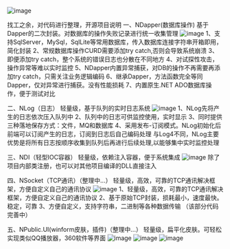  ![image](http://122.114.170.153:8181/Public/images/NPublic.png)

找工之余，对代码进行整理，开源项目说明
一、NDapper(数据库操作)
 基于Dapper的二次封装。对数据库的操作失败记录进行统一收集管理
![image](http://122.114.170.153:8181/Public/images/NDapper.png)
1、支持SqlServer，MySql，SqlLite等常用数据库，传入数据库连接字符串开箱即用，简化封装
2、常规数据库操作CURD需要添加try catch,否则会导致系统崩溃
3、即便添加try catch，整个系统的错误日志也分散在不同地方
4、对试探性攻击，操作异常等难以实时监控
5、NDapper内置异常捕获，对DB的操作不再需要再添加try catch，只需关注业务逻辑编码
6、继承Dapper，方法函数完全等同Dapper，仅对异常进行捕获。没有性能损耗
7、内置原生.NET ADO数据库操作，便于测试对比


二、NLog（日志）
轻量级，基于队列的实时日志系统
 ![image](http://122.114.170.153:8181/Public/images/NLog.png)
1、NLog先将产生的日志依次压入队列中
2、队列中的日志可供监控使用，实时显示
3、同时提供三种落地保存方式：文件，MQ和数据库
4、采用发布-订阅模式。NLog初始化后前端可以订阅产生的日志，订阅到日志后自己编码处理
与Log4不同，NLog主要优势是将所有日志按顺序收集到队列后再进行后续处理,以能够集中实时监控处理


三、NDI（轻型IOC容器）
轻量级，依赖注入容器，便于系统集成
 ![image](http://122.114.170.153:8181/Public/images/NDI.png)
除了项目内部类注册，也可以对其他项目编译的DLL直接注入

四、NSocket（TCP通讯）（整理中...）
 轻量级，高效，可靠的TCP通讯解决框架，方便自定义自己的通讯协议
![image](http://122.114.170.153:8181/Public/images/NSocket.png)
1、轻量级，高效，可靠的TCP通讯解决框架，方便自定义自己的通讯协议
2、基于原始TCP封装，损耗最小，速度最快。稳定，可靠
3、方便自定义，支持字符串，二进制等各种数据传输
（该部分代码完善中）

五、NPublic.UI(winform皮肤，插件)（整理中...）
轻量级，扁平化皮肤。可轻松实现类似QQ播放器，360软件等界面
 ![image](http://122.114.170.153:8181/Public/images/f1.png)
 ![image](http://122.114.170.153:8181/Public/images/f2.png)
 ![image](http://122.114.170.153:8181/Public/images/f3.png)
